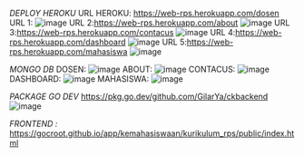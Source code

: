 *DEPLOY HEROKU*
URL HEROKU: https://web-rps.herokuapp.com/dosen
URL 1:
![image](https://user-images.githubusercontent.com/93990041/227790251-853091a1-5af3-4be7-b539-28fa4505dcd8.png)
URL 2:https://web-rps.herokuapp.com/about
![image](https://user-images.githubusercontent.com/93990041/227790276-63d7eee2-a5bf-4430-b6c5-bd22a0756daf.png)
URL 3:https://web-rps.herokuapp.com/contacus
![image](https://user-images.githubusercontent.com/93990041/227790366-6ca490da-93ac-4f27-91a3-d22f9153e85d.png)
URL 4:https://web-rps.herokuapp.com/dashboard
![image](https://user-images.githubusercontent.com/93990041/227790396-5f0b00e8-2f7d-4fef-a505-9d4811d3b667.png)
URL 5:https://web-rps.herokuapp.com/mahasiswa
![image](https://user-images.githubusercontent.com/93990041/227790452-8d5165a3-ea6c-43b1-9230-40857a67a8b9.png)

*MONGO DB*
DOSEN:
![image](https://user-images.githubusercontent.com/93990041/227795029-c20172b8-3d10-4142-9def-61c6400a6714.png)
ABOUT:
![image](https://user-images.githubusercontent.com/93990041/227795036-8d2ce789-eaef-4766-958c-c9c273745ba0.png)
CONTACUS:
![image](https://user-images.githubusercontent.com/93990041/227795040-79d5ceff-5ca8-4d41-ad76-d24bccec10a1.png)
DASHBOARD:
![image](https://user-images.githubusercontent.com/93990041/227795046-27b3787a-69e5-4fc7-a5f5-175293304b7b.png)
MAHASISWA:
![image](https://user-images.githubusercontent.com/93990041/227795054-e845e72f-54bc-4794-801f-4b440320d4f9.png)

*PACKAGE GO DEV*
https://pkg.go.dev/github.com/GilarYa/ckbackend
![image](https://user-images.githubusercontent.com/93990041/227795104-843315c3-bf67-40ee-a350-3efcbf4ceeac.png)

*FRONTEND :*
https://gocroot.github.io/app/kemahasiswaan/kurikulum_rps/public/index.html
